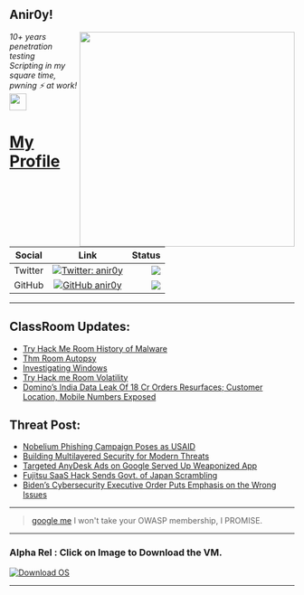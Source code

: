 <h2>Anir0y!</h2>
<img align='right' src="https://github-readme-stats.vercel.app/api?username=anir0y&show_icons=true&theme=dark" width="380">
<p><em>10+ years penetration testing<br>
  Scripting in my square time, pwning ⚡ at work!<img src="https://media.giphy.com/media/WUlplcMpOCEmTGBtBW/giphy.gif" width="30"> 
</em></p>



# [My Profile](https://anir0y.in/refer=githubreadme)

| Social   |      Link      | Status|
|----------|:-------------:|--:|
| Twitter |  [![Twitter: anir0y](https://img.shields.io/twitter/follow/anir0y?label=Follow%20me&style=plastic)](https://twitter.com/anir0y)| ![](https://img.shields.io/badge/Status-Online-blue)|
| GitHub |    [![GitHub anir0y](https://img.shields.io/github/followers/anir0y?label=Fork%20me&style=plastic)](https://github.com/anir0y)   | ![](https://img.shields.io/badge/Status-Online-blue)|


---

## ClassRoom Updates:

<!-- CLASS:START -->
- [Try Hack Me Room History of Malware](https://classroom.anir0y.in/post/thm-room-historyofmalware/)
- [Thm Room Autopsy](https://classroom.anir0y.in/post/thm-room-btautopsye0/)
- [Investigating Windows](https://classroom.anir0y.in/post/investigatingwindows/)
- [Try Hack me Room Volatility](https://classroom.anir0y.in/post/thm-room-bpvolatility/)
- [Domino’s India Data Leak Of 18 Cr Orders Resurfaces; Customer Location, Mobile Numbers Exposed](https://classroom.anir0y.in/post/scripts-dominos/)
<!-- CLASS:END -->

## Threat Post:

<!-- THREAT:START -->
- [Nobelium Phishing Campaign Poses as USAID](https://threatpost.com/solarwinds-nobelium-phishing-attack-usaid/166531/)
- [Building Multilayered Security for Modern Threats](https://threatpost.com/multilayered-security-modern-threats/166457/)
- [Targeted AnyDesk Ads on Google Served Up Weaponized App](https://threatpost.com/ad-malicious-version-anydesk/166525/)
- [Fujitsu SaaS Hack Sends Govt. of Japan Scrambling](https://threatpost.com/fujitsu-saas-hack-japan-scrambling/166517/)
- [Biden’s Cybersecurity Executive Order Puts Emphasis on the Wrong Issues](https://threatpost.com/bidens-cybersecurity-executive-order-wrong-issues/166479/)
<!-- THREAT:END -->
---


> [google me](https://google.com/search?q=@anir0y) I won't take your OWASP membership, I PROMISE. 

---
### Alpha Rel : Click on Image to Download the VM.
[![Download OS](https://i.imgur.com/4RUjCIA.png)](https://sourceforge.net/projects/classroom-os/files/latest/download)

---

